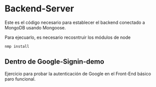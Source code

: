 # Backend-Server

Este es el código necesario para establecer el backend conectado a MongoDB usando Mongoose.

Para ejecuarlo, es necesario recosntruir los módulos de node

```
nmp install
```

## Dentro de Google-Signin-demo
Ejercicio para probar la autenticación de Google en el Front-End básico paro funcional.

